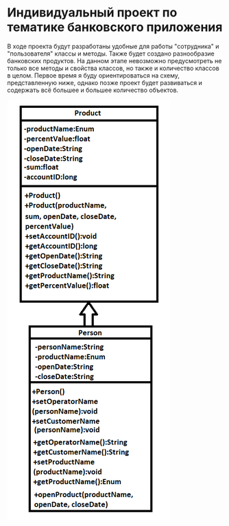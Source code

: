 # Индивидуальный проект по тематике банковского приложения
В ходе проекта будут разработаны удобные для работы "сотрудника" и "пользователя" классы и методы. Также будет создано разнообразие банковских продуктов. На данном этапе невозможно предусмотреть не только все методы и свойства классов, но также и количество классов в целом. Первое время я буду ориентироваться на схему, представленную ниже, однако позже проект будет развиваться и содержать всё большее и большее количество объектов.

![](uml.png)